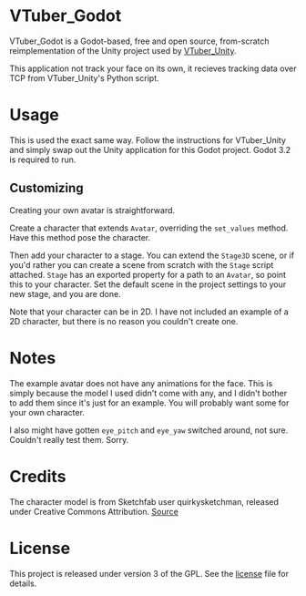 # VTuber_Godot
VTuber_Godot is a Godot-based, free and open source, from-scratch reimplementation of the Unity project used by [VTuber_Unity](https://github.com/kwea123/VTuber_Unity).

This application not track your face on its own, it recieves tracking data over TCP from VTuber_Unity's Python script.

# Usage
This is used the exact same way. Follow the instructions for VTuber_Unity and simply swap out the Unity application for this Godot project. Godot 3.2 is required to run.

## Customizing
Creating your own avatar is straightforward.

Create a character that extends `Avatar`, overriding the `set_values` method. Have this method pose the character.

Then add your character to a stage. You can extend the `Stage3D` scene, or if you'd rather you can create a scene from scratch with the `Stage` script attached. `Stage` has an exported property for a path to an `Avatar`, so point this to your character. Set the default scene in the project settings to your new stage, and you are done.

Note that your character can be in 2D. I have not included an example of a 2D character, but there is no reason you couldn't create one.

# Notes
The example avatar does not have any animations for the face. This is simply because the model I used didn't come with any, and I didn't bother to add them since it's just for an example. You will probably want some for your own character.

I also might have gotten `eye_pitch` and `eye_yaw` switched around, not sure. Couldn't really test them. Sorry.

# Credits
The character model is from Sketchfab user quirkysketchman, released under Creative Commons Attribution. [Source](https://sketchfab.com/3d-models/godette-chan-5e5dd8978e21431f992dee953c11558d)

# License
This project is released under version 3 of the GPL. See the [license](LICENSE) file for details.
